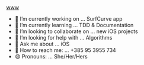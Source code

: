 

[www](https://marinahuber.com)

- 🔭 I’m currently working on ... SurfCurve app
- 🌱 I’m currently learning ... TDD & Documentation
- 👯 I’m looking to collaborate on ... new iOS projects
- 🤔 I’m looking for help with ... Algorithms
- 💬 Ask me about ... iOS
- 📲 How to reach me: ... +385 95 3955 734
- 😄 Pronouns: ... She/Her/Hers
